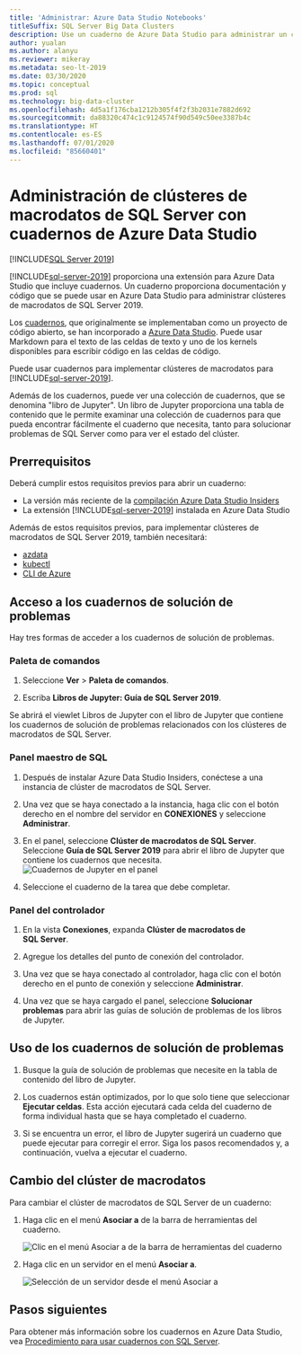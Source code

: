 ```yaml
---
title: 'Administrar: Azure Data Studio Notebooks'
titleSuffix: SQL Server Big Data Clusters
description: Use un cuaderno de Azure Data Studio para administrar un clúster de macrodatos y solucionar problemas de este.
author: yualan
ms.author: alanyu
ms.reviewer: mikeray
ms.metadata: seo-lt-2019
ms.date: 03/30/2020
ms.topic: conceptual
ms.prod: sql
ms.technology: big-data-cluster
ms.openlocfilehash: 4d5a1f176cba1212b305f4f2f3b2031e7882d692
ms.sourcegitcommit: da88320c474c1c9124574f90d549c50ee3387b4c
ms.translationtype: HT
ms.contentlocale: es-ES
ms.lasthandoff: 07/01/2020
ms.locfileid: "85660401"
---
```

# <a name="manage-sql-server-big-data-clusters-with-azure-data-studio-notebooks"></a>Administración de clústeres de macrodatos de SQL Server con cuadernos de Azure Data Studio

[!INCLUDE[SQL Server 2019](../includes/applies-to-version/sqlserver2019.md)]

[!INCLUDE[sql-server-2019](../includes/sssqlv15-md.md)] proporciona una extensión para Azure Data Studio que incluye cuadernos. Un cuaderno proporciona documentación y código que se puede usar en Azure Data Studio para administrar clústeres de macrodatos de SQL Server 2019.

Los [cuadernos](../azure-data-studio/notebooks-guidance.md), que originalmente se implementaban como un proyecto de código abierto, se han incorporado a [Azure Data Studio](https://docs.microsoft.com/sql/azure-data-studio/download). Puede usar Markdown para el texto de las celdas de texto y uno de los kernels disponibles para escribir código en las celdas de código.

Puede usar cuadernos para implementar clústeres de macrodatos para [!INCLUDE[sql-server-2019](../includes/sssqlv15-md.md)].

Además de los cuadernos, puede ver una colección de cuadernos, que se denomina "libro de Jupyter". Un libro de Jupyter proporciona una tabla de contenido que le permite examinar una colección de cuadernos para que pueda encontrar fácilmente el cuaderno que necesita, tanto para solucionar problemas de SQL Server como para ver el estado del clúster.

## <a name="prerequisites"></a>Prerrequisitos

Deberá cumplir estos requisitos previos para abrir un cuaderno:

* La versión más reciente de la [compilación Azure Data Studio Insiders](https://aka.ms/azuredatastudio-rc)
* La extensión [!INCLUDE[sql-server-2019](../includes/sssqlv15-md.md)] instalada en Azure Data Studio

Además de estos requisitos previos, para implementar clústeres de macrodatos de SQL Server 2019, también necesitará:

* [azdata](deploy-install-azdata.md)
* [kubectl](https://kubernetes.io/docs/tasks/tools/install-kubectl/#install-kubectl-binary-using-native-package-management)
* [CLI de Azure](/cli/azure/install-azure-cli)

## <a name="access-troubleshooting-notebooks"></a>Acceso a los cuadernos de solución de problemas

Hay tres formas de acceder a los cuadernos de solución de problemas.

### <a name="command-palette"></a>Paleta de comandos

1. Seleccione **Ver** > **Paleta de comandos**.

2. Escriba **Libros de Jupyter: Guía de SQL Server 2019**.

Se abrirá el viewlet Libros de Jupyter con el libro de Jupyter que contiene los cuadernos de solución de problemas relacionados con los clústeres de macrodatos de SQL Server.

### <a name="sql-master-dashboard"></a>Panel maestro de SQL

1. Después de instalar Azure Data Studio Insiders, conéctese a una instancia de clúster de macrodatos de SQL Server.

2. Una vez que se haya conectado a la instancia, haga clic con el botón derecho en el nombre del servidor en **CONEXIONES** y seleccione **Administrar**.

3. En el panel, seleccione **Clúster de macrodatos de SQL Server**. Seleccione **Guía de SQL Server 2019** para abrir el libro de Jupyter que contiene los cuadernos que necesita.
    ![Cuadernos de Jupyter en el panel](media/manage-notebooks/jupyter-book-button.png)

4. Seleccione el cuaderno de la tarea que debe completar.

### <a name="controller-dashboard"></a>Panel del controlador

1. En la vista **Conexiones**, expanda **Clúster de macrodatos de SQL Server**.

2. Agregue los detalles del punto de conexión del controlador.

3. Una vez que se haya conectado al controlador, haga clic con el botón derecho en el punto de conexión y seleccione **Administrar**.

4. Una vez que se haya cargado el panel, seleccione **Solucionar problemas** para abrir las guías de solución de problemas de los libros de Jupyter.

## <a name="use-troubleshooting-notebooks"></a>Uso de los cuadernos de solución de problemas

1. Busque la guía de solución de problemas que necesite en la tabla de contenido del libro de Jupyter.

2. Los cuadernos están optimizados, por lo que solo tiene que seleccionar **Ejecutar celdas**. Esta acción ejecutará cada celda del cuaderno de forma individual hasta que se haya completado el cuaderno.

3. Si se encuentra un error, el libro de Jupyter sugerirá un cuaderno que puede ejecutar para corregir el error. Siga los pasos recomendados y, a continuación, vuelva a ejecutar el cuaderno.

## <a name="change-the-big-data-cluster"></a>Cambio del clúster de macrodatos

Para cambiar el clúster de macrodatos de SQL Server de un cuaderno:

1. Haga clic en el menú **Asociar a** de la barra de herramientas del cuaderno.

   ![Clic en el menú Asociar a de la barra de herramientas del cuaderno](./media/notebooks-how-to-manage/select-attach-to-1.png)

2. Haga clic en un servidor en el menú **Asociar a**.

   ![Selección de un servidor desde el menú Asociar a](./media/notebooks-how-to-manage/select-attach-to-2.png)

## <a name="next-steps"></a>Pasos siguientes

Para obtener más información sobre los cuadernos en Azure Data Studio, vea [Procedimiento para usar cuadernos con SQL Server](../azure-data-studio/notebooks-guidance.md).
